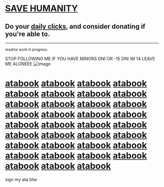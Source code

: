 # ‎[SAVE HUMANITY](https://rentry.co/savehumanity)
## Do your [daily clicks](https://arab.org/click-to-help/), and consider donating if you're able to.
***
<sup>readme work in progress.</sup>

STOP FOLLOWING ME IF YOU HAVE MINORS DNI OR -15 DNI IM 14 LEAVE ME ALONEEE
![image](https://github.com/user-attachments/assets/c55add60-bcff-4ba0-9b16-2ea1016f6759)

# [atabook](https://yaoiangel.atabook.org) [atabook](https://yaoiangel.atabook.org) [atabook](https://yaoiangel.atabook.org) [atabook](https://yaoiangel.atabook.org) [atabook](https://yaoiangel.atabook.org) [atabook](https://yaoiangel.atabook.org) [atabook](https://yaoiangel.atabook.org) [atabook](https://yaoiangel.atabook.org) [atabook](https://yaoiangel.atabook.org) [atabook](https://yaoiangel.atabook.org) [atabook](https://yaoiangel.atabook.org) [atabook](https://yaoiangel.atabook.org) [atabook](https://yaoiangel.atabook.org) [atabook](https://yaoiangel.atabook.org) [atabook](https://yaoiangel.atabook.org) [atabook](https://yaoiangel.atabook.org) [atabook](https://yaoiangel.atabook.org) [atabook](https://yaoiangel.atabook.org) [atabook](https://yaoiangel.atabook.org) [atabook](https://yaoiangel.atabook.org) [atabook](https://yaoiangel.atabook.org) [atabook](https://yaoiangel.atabook.org) [atabook](https://yaoiangel.atabook.org) [atabook](https://yaoiangel.atabook.org) [atabook](https://yaoiangel.atabook.org) [atabook](https://yaoiangel.atabook.org) [atabook](https://yaoiangel.atabook.org) [atabook](https://yaoiangel.atabook.org) [atabook](https://yaoiangel.atabook.org) [atabook](https://yaoiangel.atabook.org) [atabook](https://yaoiangel.atabook.org) [atabook](https://yaoiangel.atabook.org) [atabook](https://yaoiangel.atabook.org) [atabook](https://yaoiangel.atabook.org) [atabook](https://yaoiangel.atabook.org) 
sign my ata btw
